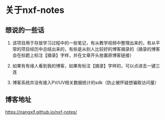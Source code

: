 # 关于nxf-notes

## 想说的一些话

1. 该项目用于存放学习过程中的一些笔记，有从教学视频中整理出来的，有从平常的项目经历中总结出来的，有些是从别人比较好的博客摘录的（摘录的博客会在标题上标注【摘录】字样，并在文章开头放置原博客链接）

2. 如果有有缘人看到我的博客，如果有标注【摘录】字样的，可以点进去一键三连
   
3. 博客系统并没有接入PV/UV相关数据统计的sdk（防止被怀疑想骗取访问量）

## 博客地址

https://nangxif.github.io/nxf-notes/
   